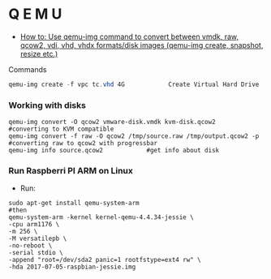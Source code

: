 # Q E M U

- [How to: Use qemu-img command to convert between vmdk, raw, qcow2, vdi, vhd, vhdx formats/disk images (qemu-img create, snapshot, resize etc.)](https://dannyda.com/2020/06/25/how-to-use-qemu-img-command-to-convert-between-vmdk-raw-qcow2-vdi-vhd-vhdx-formats-disk-images-qemu-img-create-snapshot-resize-etc/)

Commands
````powershell
qemu-img create -f vpc tc.vhd 4G            Create Virtual Hard Drive

````

### Working with disks
````
qemu-img convert -O qcow2 vmware-disk.vmdk kvm-disk.qcow2                 #converting to KVM compatible
qemu-img convert -f raw -O qcow2 /tmp/source.raw /tmp/output.qcow2 -p     #converting raw to qcow2 with progressbar
qemu-img info source.qcow2            #get info about disk
````

### Run Raspberri PI ARM on Linux
- Run:
````
sudo apt-get install qemu-system-arm
#then
qemu-system-arm -kernel kernel-qemu-4.4.34-jessie \
-cpu arm1176 \
-m 256 \
-M versatilepb \
-no-reboot \
-serial stdio \
-append "root=/dev/sda2 panic=1 rootfstype=ext4 rw" \
-hda 2017-07-05-raspbian-jessie.img

````
